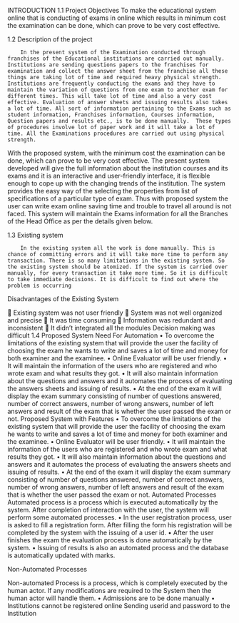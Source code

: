 INTRODUCTION
1.1	Project Objectives
		To make the educational system online that is conducting of exams in online which results in minimum cost the examination can be done, which can prove to be very cost effective.

1.2	Description of the project

	 	In the present system of the Examination conducted through franchises of the Educational institutions are carried out manually.  Institutions are sending questions papers to the franchises for examination and collect the answer sheet from the franchise all these things are taking lot of time and required heavy physical strength. Institutions are frequently conducting the exams and they have to maintain the variation of questions from one exam to another exam for different times. This will take lot of time and also a very cost effective. Evaluation of answer sheets and issuing results also takes a lot of time. All sort of information pertaining to the Exams such as student information, Franchises information, Courses information, Question papers and results etc., is to be done manually.  These types of procedures involve lot of paper work and it will take a lot of time. All the Examinations procedures are carried out using physical strength. 

With the proposed system, with the minimum cost the examination can be done, which can prove to be very cost effective. The present system developed will give the full information about the institution courses and its exams and it is an interactive and user-friendly interface, it is flexible enough to cope up with the changing trends of the institution.  The system provides the easy way of the selecting the properties from list of specifications of a particular type of exam.  Thus with proposed system the user can write exam online saving time and trouble to travel all around is not faced. This system will maintain the Exams information for all the Branches of the Head Office as per the details given below.

1.3	Existing system
	 
		In the existing system all the work is done manually. This is chance of committing errors and it will take more time to perform any transaction. There is so many limitations in the existing system. So the existing system should be atomized. If the system is carried over manually, for every transaction it take more time. So it is difficult to take immediate decisions. It is difficult to find out where the problem is occurring
Disadvantages of the Existing System

	Existing system was not user friendly
	System was not well organized and precise
	It was time consuming 
	Information was redundant and inconsistent
	It didn’t integrated all the modules  Decision making was difficult
1.4		Proposed System
Need For Automation
•	To overcome the limitations of the existing system that will provide the user the facility of choosing the exam he wants to write and saves a lot of time and money for both examiner and the examinee.
•	Online Evaluator will be user friendly.
•	It will maintain the information of the users who are registered and who wrote exam and what results they got.
•	It will also maintain information about the questions and answers and it automates the process of evaluating the answers sheets and issuing of results.
•	At the end of the exam it will display the exam summary consisting of number of questions answered, number of correct answers, number of wrong answers, number of left answers and result of the exam that is whether the user passed the exam or not.
	Proposed System with Features
•	To overcome the limitations of the existing system that will provide the user the facility of choosing the exam he wants to write and saves a lot of time and money for both examiner and the examinee.
•	Online Evaluator will be user friendly.
•	It will maintain the information of the users who are registered and who wrote exam and what results they got.
•	It will also maintain information about the questions and answers and it automates the process of evaluating the answers sheets and issuing of results.
•	At the end of the exam it will display the exam summary consisting of number of questions answered, number of correct answers, number of wrong answers, number of left answers and result of the exam that is whether the user passed the exam or not.
Automated Processes
Automated process is a process which is executed automatically by the system. After completion of interaction with the user, the system will perform some automated processes.
•	In the user registration process, user is asked to fill a registration form. After filling the form his registration will be completed by the system with the issuing of a user id.
•	After the user finishes the exam the evaluation process is done automatically by the system.
•	Issuing of results is also an automated process and the database is automatically updated with marks.

Non-Automated Processes

Non-automated Process is a process, which is completely executed by   the human actor. If any modifications are required to the System then the human actor will handle them.
•	Admissions are to be done manually
•	Institutions cannot be registered online
Sending userid and password to the Institution
